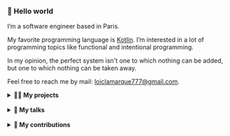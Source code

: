 <!-- Copyright 2023-2024 Loïc Lamarque. All rights reserved. -->

### 👋 Hello world

I’m a software engineer based in Paris.

My favorite programming language is [Kotlin].
I’m interested in a lot of programming topics like functional and intentional
programming.

In my opinion, the perfect system isn't one to which nothing can be added, but
one to which nothing can be taken away.

Feel free to reach me by mail: [loiclamarque777@gmail.com].

<details>
<summary><b>👨‍💻 My projects</b></summary>
<br>

- [Kotools Types][kotools/types]: Library providing explicit types like
  `NotBlankString` or `NonZeroInt` for the [Kotlin/JVM], the [Kotlin/JS] and
  the [Kotlin Native][kotlin-native] platforms.
- [Kotools CSV][kotools/csv]: Library for managing CSV files with an elegant
  Domain Specific Language (DSL) on the [Kotlin/JVM] platform.
- [Kotools Assert][kotools/assert]: Library providing lightweight assertions
  for the [Kotlin/JVM], the [Kotlin/JS] and the
  [Kotlin Native][kotlin-native] platforms.
- [Si-Ekang API][si-ekang/api]: Server built with [Ktor] for an [Android]
  application providing learning materials of the Fang language.
- [It's T.Lion][itstlion/web]: My musician website built with [Angular].
- [TheKoLab][thextremelabs/thekolab]: Application built with [Kotlin] for
  testing several use-cases and for discovering the [Android] world.
- [Alliodesk][lvmvrquxl/alliodesk]: Desktop application providing multiple
  productivity tools.
- [Color Guessing Game][lvmvrquxl/cgg]: Kid friendly [Android] application
  built with [Kotlin] for learning colors.
</details>

<br>
<details>
<summary><b>🎤 My talks</b></summary>
<br>

- 🇫🇷 [Advices for developing with Kotlin Multiplatform][talk-kmp-advices]
  at [Kotlin Paris Meetup][kotlin-paris-meetup]'s event about the stability of
  [Kotlin Multiplatform][kotlin-multiplatform], sponsored by [Jetbrains] and
  [Back Market][back-market].
</details>

<br>
<details>
<summary><b>🤝 My contributions</b></summary>
<br>

- [Kotlin/kotlinx.serialization]: Align Kotlin Native targets with the
  [Kotlin Native target support][kotlin-native-target-support] documentation
  (see PR [#2560][kotlin/kotlinx.serialization#2560]).
- [mikepenz/gradle-dependency-submission]: Suggested feature on upgrading to
  Node.js 20 (see issue [#467][mikepenz/gradle-dependency-submission#467]).
- [actions/setup-java]: Reported a bug about permission denied errors at job
  cleanup step on Windows (see issue [#583][actions/setup-java#583]).
- [Kotlin/api-guidelines]: Suggested API guidline for JVM library creators
  about operator overloads (see issue [#22][kotlin/api-guidelines#22]). Also
  fixed a typo in the documentation about using member and extension functions
  appropriately (see PR [#23][kotlin/api-guidelines#23]).
- [MichaelStH/TheLabDesk]: Automated the integration of the desktop application
  with [Gradle] and [GitHub Actions] (see PR [#2][michaelsth/thelabdesk#2]).
  Also suggesting a DSL for creating the application's menu toolbar (see PR
  [#1][michaelsth/thelabdesk#1]).
- [gradle/wrapper-validation-action]: Suggested feature on upgrading to Node.js
  20 (see issue [#160][gradle/wrapper-validation-action#160]).
- [Bitwarden/clients]: Reported bugs on browser and desktop clients (see issues
  [#6273][bitwarden/clients#6273] and [#6274][bitwarden/clients#6274]).
- [Kotlin/binary-compatibility-validator]: Suggested feature on adding a
  copyright notice in the generated file (see issue
  [#152][kotlin/binary-compatibility-validator#152]).
- [TheXtremeLabs/TheLab]: Automated the integration and the packaging of the
  [Android] application with [Gradle] and [GitHub Actions] (see
  [my commits][thextremelabs/thelab#my-commits]). Also fixed the documentation
  of the repository (see PR [#78][thextremelabs/thelab#78]).
</details>

[actions/setup-java]: https://github.com/actions/setup-java
[actions/setup-java#583]: https://github.com/actions/setup-java/issues/583
[android]: https://www.android.com
[angular]: https://angular.io
[back-market]: https://www.backmarket.fr
[bitwarden/clients]: https://github.com/bitwarden/clients
[bitwarden/clients#6273]: https://github.com/bitwarden/clients/issues/6273
[bitwarden/clients#6274]: https://github.com/bitwarden/clients/issues/6274
[github actions]: https://github.com/features/actions
[gradle]: https://gradle.org
[gradle/wrapper-validation-action]: https://github.com/gradle/wrapper-validation-action
[gradle/wrapper-validation-action#160]: https://github.com/gradle/wrapper-validation-action/issues/160
[itstlion/web]: https://github.com/itstlion/web
[jetbrains]: https://www.jetbrains.com
[kotlin]: https://kotlinlang.org
[kotlin-multiplatform]: https://www.jetbrains.com/kotlin-multiplatform
[kotlin-native]: https://kotlinlang.org/docs/native-overview.html
[kotlin-paris-meetup]: https://www.meetup.com/fr-FR/kotlin-paris-meetup
[kotlin/api-guidelines]: https://github.com/Kotlin/api-guidelines
[kotlin/api-guidelines#22]: https://github.com/Kotlin/api-guidelines/issues/22
[kotlin/api-guidelines#23]: https://github.com/Kotlin/api-guidelines/issues/23
[kotlin/binary-compatibility-validator]: https://github.com/Kotlin/binary-compatibility-validator
[kotlin/binary-compatibility-validator#152]: https://github.com/Kotlin/binary-compatibility-validator/issues/152
[kotlin/jvm]: https://kotlinlang.org/docs/jvm-get-started.html
[kotlin/js]: https://kotlinlang.org/docs/js-overview.html
[kotlin/kotlinx.serialization]: https://github.com/Kotlin/kotlinx.serialization
[kotlin/kotlinx.serialization#2560]: https://github.com/Kotlin/kotlinx.serialization/pull/2560
[kotlin-native-target-support]: https://kotlinlang.org/docs/native-target-support.html
[kotools/assert]: https://github.com/kotools/assert
[kotools/csv]: https://github.com/kotools/csv
[kotools/types]: https://github.com/kotools/types
[ktor]: https://ktor.io
[loiclamarque777@gmail.com]: mailto:loiclamarque777@gmail.com
[lvmvrquxl/alliodesk]: https://github.com/LVMVRQUXL/Alliodesk
[lvmvrquxl/cgg]: https://github.com/LVMVRQUXL/CGG
[michaelsth/thelabdesk]: https://github.com/MichaelStH/TheLabDesk
[michaelsth/thelabdesk#1]: https://github.com/MichaelStH/TheLabDesk/pull/1
[michaelsth/thelabdesk#2]: https://github.com/MichaelStH/TheLabDesk/pull/2
[mikepenz/gradle-dependency-submission]: https://github.com/mikepenz/gradle-dependency-submission
[mikepenz/gradle-dependency-submission#467]: https://github.com/mikepenz/gradle-dependency-submission/issues/467
[si-ekang/api]: https://github.com/Si-Ekang/api
[talk-kmp-advices]: https://youtu.be/S2VnS402_Y4
[thextremelabs/thelab]: https://github.com/TheXtremeLabs/TheLab
[thextremelabs/thelab#78]: https://github.com/TheXtremeLabs/TheLab/pull/78
[thextremelabs/thelab#my-commits]: https://github.com/TheXtremeLabs/TheLab/commits?author=LVMVRQUXL
[thextremelabs/thekolab]: https://github.com/TheXtremeLabs/TheKoLab

